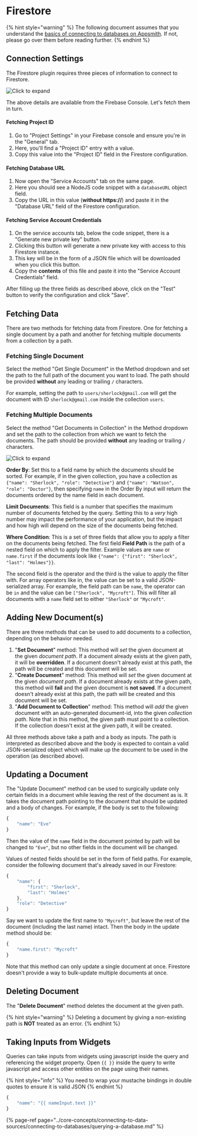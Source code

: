 # Firestore

{% hint style="warning" %}
The following document assumes that you understand the [basics of connecting to databases on Appsmith](../core-concepts/connecting-to-data-sources/connecting-to-databases/). If not, please go over them before reading further.
{% endhint %}

## Connection Settings

The Firestore plugin requires three pieces of information to connect to Firestore.

![Click to expand](../.gitbook/assets/firestore-datasource-form.png)

The above details are available from the Firebase Console. Let's fetch them in turn.

#### Fetching Project ID

1. Go to "Project Settings" in your Firebase console and ensure you're in the "General" tab.
2. Here, you'll find a "Project ID" entry with a value.
3. Copy this value into the "Project ID" field in the Firestore configuration.

#### Fetching Database URL

1. Now open the "Service Accounts" tab on the same page.
2. Here you should see a NodeJS code snippet with a `databaseURL` object field.
3. Copy the URL in this value \(**without https://**\) and paste it in the "Database URL" field of the Firestore configuration.

#### Fetching Service Account Credentials

1. On the service accounts tab, below the code snippet, there is a "Generate new private key" button.
2. Clicking this button will generate a new private key with access to this Firestore instance.
3. This key will be in the form of a JSON file which will be downloaded when you click this button.
4. Copy the **contents** of this file and paste it into the "Service Account Credentials" field.

After filling up the three fields as described above, click on the "Test" button to verify the configuration and click "Save".

## Fetching Data

There are two methods for fetching data from Firestore. One for fetching a single document by a path and another for fetching multiple documents from a collection by a path.

### Fetching Single Document

Select the method "Get Single Document" in the Method dropdown and set the path to the full path of the document you want to load. The path should be provided **without** any leading or trailing `/` characters.

For example, setting the path to `users/sherlock@gmail.com` will get the document with ID `sherlock@gmail.com` inside the collection `users`.

### Fetching Multiple Documents

Select the method "Get Documents in Collection" in the Method dropdown and set the path to the collection from which we want to fetch the documents. The path should be provided **without** any leading or trailing `/` characters.

![Click to expand](../.gitbook/assets/firestore-get-documents-in-collection.png)

**Order By**: Set this to a field name by which the documents should be sorted. For example, if in the given collection, you have a collection as `{"name": "Sherlock", "role": "Detective"}` and `{"name": "Watson", "role": "Doctor"}`, then specifying `name` in the Order By input will return the documents ordered by the name field in each document.

**Limit Documents**: This field is a number that specifies the maximum number of documents fetched by the query. Setting this to a _very_ high number may impact the performance of your application, but the impact and how high will depend on the size of the documents being fetched.

**Where Condition**: This is a set of three fields that allow you to apply a filter on the documents being fetched. The first field **Field Path** is the path of a nested field on which to apply the filter. Example values are `name` or `name.first` if the documents look like `{"name": {"first": "Sherlock", "last": "Holmes"}}`. 

The second field is the operator and the third is the value to apply the filter with. For array operators like in, the value can be set to a valid JSON-serialized array. For example, the field path can be `name`, the operator can be `in` and the value can be `["Sherlock", "Mycroft"]`. This will filter all documents with a `name` field set to either `"Sherlock"` or `"Mycroft"`.

## Adding New Document\(s\)

There are three methods that can be used to add documents to a collection, depending on the behavior needed.

1. "**Set Document**" method: This method will _set_ the given document at the given _document path_. If a document already exists at the given path, it will be **overridden**. If a document doesn't already exist at this path, the path will be created and this document will be set.
2. "**Create Document**" method: This method will _set_ the given document at the given _document path_. If a document already exists at the given path, this method will **fail** and the given document is **not saved**. If a document doesn't already exist at this path, the path will be created and this document will be set.
3. "**Add Document to Collection**" method: This method will _add_ the given document with an auto-generated document-id, into the given _collection path_. Note that in this method, the given path must point to a collection. If the collection doesn't exist at the given path, it will be created.

All three methods above take a path and a body as inputs. The path is interpreted as described above and the body is expected to contain a valid JSON-serialized object which will make up the document to be used in the operation \(as described above\).

## Updating a Document

The "Update Document" method can be used to surgically update only certain fields in a document while leaving the rest of the document as is. It takes the document path pointing to the document that should be updated and a body of changes. For example, if the body is set to the following:

```javascript
{
    "name": "Eve"
}
```

Then the value of the `name` field in the document pointed by path will be changed to `"Eve"`, but no other fields in the document will be changed.

Values of nested fields should be set in the form of field paths. For example, consider the following document that's already saved in our Firestore:

```javascript
{
    "name": {
        "first": "Sherlock",
        "last": "Holmes"
    },
    "role": "Detective"
}
```

Say we want to update the first name to `"Mycroft"`, but leave the rest of the document \(including the last name\) intact. Then the body in the update method should be:

```javascript
{
    "name.first": "Mycroft"
}
```

Note that this method can only update a single document at once. Firestore doesn't provide a way to bulk-update multiple documents at once.

## Deleting Document

The "**Delete Document**" method deletes the document at the given path. 

{% hint style="warning" %}
Deleting a document by giving a non-existing path is **NOT** treated as an error.
{% endhint %}

## Taking Inputs from Widgets

Queries can take inputs from widgets using javascript inside the query and referencing the widget property. Open `{{ }}` inside the query to write javascript and access other entities on the page using their names.

{% hint style="info" %}
You need to wrap your mustache bindings in double quotes to ensure it is valid JSON
{% endhint %}

```javascript
{
    "name": "{{ nameInput.text }}"
}
```

{% page-ref page="../core-concepts/connecting-to-data-sources/connecting-to-databases/querying-a-database.md" %}

